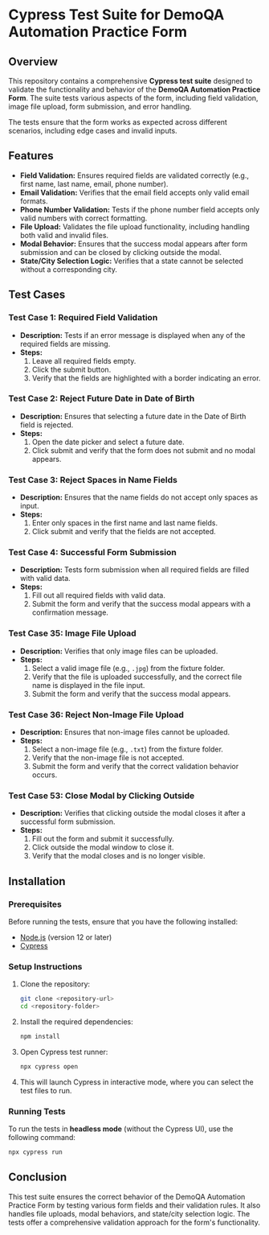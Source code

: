 
# Cypress Test Suite for DemoQA Automation Practice Form

## Overview

This repository contains a comprehensive **Cypress test suite** designed to validate the functionality and behavior of the **DemoQA Automation Practice Form**. The suite tests various aspects of the form, including field validation, image file upload, form submission, and error handling.

The tests ensure that the form works as expected across different scenarios, including edge cases and invalid inputs.

## Features

- **Field Validation:** Ensures required fields are validated correctly (e.g., first name, last name, email, phone number).
- **Email Validation:** Verifies that the email field accepts only valid email formats.
- **Phone Number Validation:** Tests if the phone number field accepts only valid numbers with correct formatting.
- **File Upload:** Validates the file upload functionality, including handling both valid and invalid files.
- **Modal Behavior:** Ensures that the success modal appears after form submission and can be closed by clicking outside the modal.
- **State/City Selection Logic:** Verifies that a state cannot be selected without a corresponding city.

## Test Cases

### Test Case 1: Required Field Validation
- **Description:** Tests if an error message is displayed when any of the required fields are missing.
- **Steps:**
  1. Leave all required fields empty.
  2. Click the submit button.
  3. Verify that the fields are highlighted with a border indicating an error.

### Test Case 2: Reject Future Date in Date of Birth
- **Description:** Ensures that selecting a future date in the Date of Birth field is rejected.
- **Steps:**
  1. Open the date picker and select a future date.
  2. Click submit and verify that the form does not submit and no modal appears.

### Test Case 3: Reject Spaces in Name Fields
- **Description:** Ensures that the name fields do not accept only spaces as input.
- **Steps:**
  1. Enter only spaces in the first name and last name fields.
  2. Click submit and verify that the fields are not accepted.

### Test Case 4: Successful Form Submission
- **Description:** Tests form submission when all required fields are filled with valid data.
- **Steps:**
  1. Fill out all required fields with valid data.
  2. Submit the form and verify that the success modal appears with a confirmation message.

### Test Case 35: Image File Upload
- **Description:** Verifies that only image files can be uploaded.
- **Steps:**
  1. Select a valid image file (e.g., `.jpg`) from the fixture folder.
  2. Verify that the file is uploaded successfully, and the correct file name is displayed in the file input.
  3. Submit the form and verify that the success modal appears.

### Test Case 36: Reject Non-Image File Upload
- **Description:** Ensures that non-image files cannot be uploaded.
- **Steps:**
  1. Select a non-image file (e.g., `.txt`) from the fixture folder.
  2. Verify that the non-image file is not accepted.
  3. Submit the form and verify that the correct validation behavior occurs.

### Test Case 53: Close Modal by Clicking Outside
- **Description:** Verifies that clicking outside the modal closes it after a successful form submission.
- **Steps:**
  1. Fill out the form and submit it successfully.
  2. Click outside the modal window to close it.
  3. Verify that the modal closes and is no longer visible.

## Installation

### Prerequisites

Before running the tests, ensure that you have the following installed:

- [Node.js](https://nodejs.org/) (version 12 or later)
- [Cypress](https://www.cypress.io/)

### Setup Instructions

1. Clone the repository:
   ```bash
   git clone <repository-url>
   cd <repository-folder>
   ```

2. Install the required dependencies:
   ```bash
   npm install
   ```

3. Open Cypress test runner:
   ```bash
   npx cypress open
   ```

4. This will launch Cypress in interactive mode, where you can select the test files to run.

### Running Tests

To run the tests in **headless mode** (without the Cypress UI), use the following command:
```bash
npx cypress run
```

## Conclusion

This test suite ensures the correct behavior of the DemoQA Automation Practice Form by testing various form fields and their validation rules. It also handles file uploads, modal behaviors, and state/city selection logic. The tests offer a comprehensive validation approach for the form's functionality.
